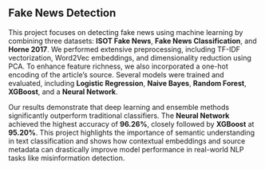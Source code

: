 ## Fake News Detection

This project focuses on detecting fake news using machine learning by combining three datasets: **ISOT Fake News**, **Fake News Classification**, and **Horne 2017**. We performed extensive preprocessing, including TF-IDF vectorization, Word2Vec embeddings, and dimensionality reduction using PCA. To enhance feature richness, we also incorporated a one-hot encoding of the article’s source. Several models were trained and evaluated, including **Logistic Regression**, **Naive Bayes**, **Random Forest**, **XGBoost**, and a **Neural Network**.

Our results demonstrate that deep learning and ensemble methods significantly outperform traditional classifiers. The **Neural Network** achieved the highest accuracy of **96.26%**, closely followed by **XGBoost** at **95.20%**. This project highlights the importance of semantic understanding in text classification and shows how contextual embeddings and source metadata can drastically improve model performance in real-world NLP tasks like misinformation detection.

